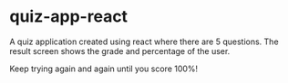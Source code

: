 # quiz-app-react

A quiz application created using react where there are 5 questions.
The result screen shows the grade and percentage of the user.

Keep trying again and again until you score 100%!

